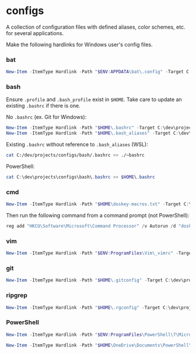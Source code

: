 # configs
A collection of configuration files with defined aliases, color schemes, etc. for several applications.

Make the following hardlinks for Windows user's config files.

### bat
```powershell
New-Item -ItemType Hardlink -Path "$ENV:APPDATA\bat\.config" -Target C:\dev\projects\configs\bat\.config
```

### bash
Ensure `.profile` and `.bash_profile` exist in `$HOME`.  Take care to update an existing `.bashrc` if
there is one.

No `.bashrc` (ex. Git for Windows):
```powershell
New-Item -ItemType Hardlink -Path "$HOME\.bashrc" -Target C:\dev\projects\configs\bash\.bashrc
New-Item -ItemType Hardlink -Path "$HOME\.bash_aliases" -Target C:\dev\projects\configs\bash\.bash_aliases
```
Existing `.bashrc` without reference to `.bash_aliases` (WSL):
```sh
cat C:/dev/projects/configs/bash/.bashrc >> ./~bashrc
```
PowerShell:
```powershell
cat C:\dev\projects\configs\bash\.bashrc >> $HOME\.bashrc
```

### cmd
```powershell
New-Item -ItemType Hardlink -Path "$HOME\doskey-macros.txt" -Target C:\dev\projects\configs\cmd\doskey-macros.txt
```
Then run the following command from a command prompt (not PowerShell):
```powershell
reg add "HKCU\Software\Microsoft\Command Processor" /v Autorun /d "doskey /macrofile=\"%HOME%\doskey-macros.txt\"" /f
```

### vim
```powershell
New-Item -ItemType Hardlink -Path "$ENV:ProgramFiles\Vim\_vimrc" -Target C:\dev\projects\configs\vim\_vimrc
```

### git
```powershell
New-Item -ItemType Hardlink -Path "$HOME\.gitconfig" -Target C:\dev\projects\configs\git\.gitconfig
```

### ripgrep
```powershell
New-Item -ItemType Hardlink -Path "$HOME\.rgconfig" -Target C:\dev\projects\configs\ripgrep\.rgconfig
```

### PowerShell
```powershell
New-Item -ItemType Hardlink -Path "$ENV:ProgramFiles\PowerShell\7\Microsoft.PowerShell_profile.ps1" -Target C:\dev\projects\configs\powershell\Microsoft.PowerShell_profile.ps1

New-Item -ItemType Hardlink -Path "$HOME\OneDrive\Documents\PowerShell\Microsoft.VSCode_profile.ps1" -Target C:\dev\projects\configs\powershell\Microsoft.VSCode_profile.ps1
```